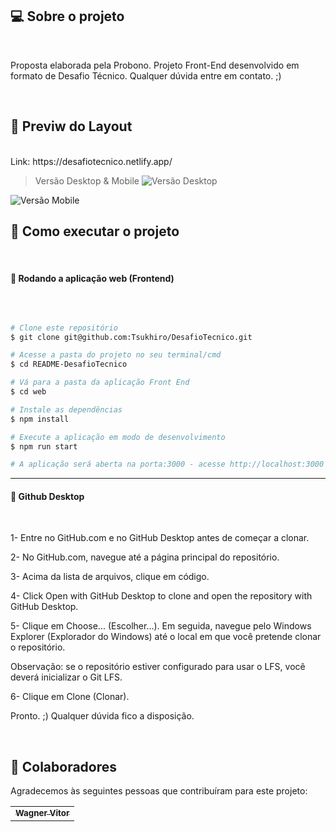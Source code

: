 ## 💻 Sobre o projeto

<br>

Proposta elaborada pela Probono. Projeto Front-End desenvolvido em formato de Desafio Técnico. Qualquer dúvida entre em contato. ;)

<br>

## 🎨 Previw do Layout

<br>
Link: https://desafiotecnico.netlify.app/
<br>

> Versão Desktop & Mobile
![Versão Desktop](https://user-images.githubusercontent.com/89936463/158834718-3ae12e46-2c5b-4f7e-8e7c-351cd949a7b4.PNG)

![Versão Mobile](https://user-images.githubusercontent.com/89936463/158834759-f8b9dcc6-6a6f-41bb-a7d4-4d26c439cefd.PNG)



## 🚀 Como executar o projeto

<br>

#### 🧭 Rodando a aplicação web (Frontend)

<br>


```bash

# Clone este repositório
$ git clone git@github.com:Tsukhiro/DesafioTecnico.git

# Acesse a pasta do projeto no seu terminal/cmd
$ cd README-DesafioTecnico

# Vá para a pasta da aplicação Front End
$ cd web

# Instale as dependências
$ npm install

# Execute a aplicação em modo de desenvolvimento
$ npm run start

# A aplicação será aberta na porta:3000 - acesse http://localhost:3000

```

---

#### 🧭 Github Desktop

<br>

1- Entre no GitHub.com e no GitHub Desktop antes de começar a clonar.

2- No GitHub.com, navegue até a página principal do repositório.

3- Acima da lista de arquivos, clique em  código.

4- Click  Open with GitHub Desktop to clone and open the repository with GitHub Desktop.

5- Clique em Choose... (Escolher...). Em seguida, navegue pelo Windows Explorer (Explorador do Windows) até o local em que você pretende clonar o repositório.

Observação: se o repositório estiver configurado para usar o LFS, você deverá inicializar o Git LFS.

6- Clique em Clone (Clonar).

Pronto. ;) Qualquer dúvida fico a disposição.

<br>

## 🤝 Colaboradores

Agradecemos às seguintes pessoas que contribuíram para este projeto:

<table>
  <tr>
    <td align="center">
      <a href="https://github.com/Tsukhiro">
        <sub>
          <b>Wagner Vitor</b>
        </sub>
      </a>
    </td>
  </tr>
</table>

